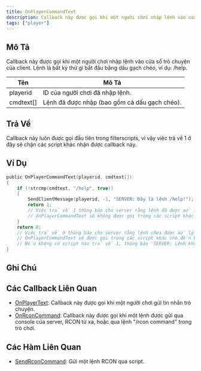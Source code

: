 ```yaml
---
title: OnPlayerCommandText
description: Callback này được gọi khi một người chơi nhập lệnh vào cửa sổ trò chuyện của client.
tags: ["player"]
---
```


## Mô Tả

Callback này được gọi khi một người chơi nhập lệnh vào cửa sổ trò chuyện của client. Lệnh là bất kỳ thứ gì bắt đầu bằng dấu gạch chéo, ví dụ: /help.

| Tên       | Mô Tả                                                       |
| ---------- | ----------------------------------------------------------- |
| playerid   | ID của người chơi đã nhập lệnh.                             |
| cmdtext[]  | Lệnh đã được nhập (bao gồm cả dấu gạch chéo).               |

## Trả Về

Callback này luôn được gọi đầu tiên trong filterscripts, vì vậy việc trả về 1 ở đây sẽ chặn các script khác nhận được callback này.

## Ví Dụ

```c
public OnPlayerCommandText(playerid, cmdtext[])
{
    if (!strcmp(cmdtext, "/help", true))
    {
        SendClientMessage(playerid, -1, "SERVER: Đây là lệnh /help!");
        return 1;
        // Việc trả về 1 thông báo cho server rằng lệnh đã được xử lý.
        // OnPlayerCommandText sẽ không được gọi trong các script khác.
    }
    return 0;
    // Việc trả về 0 thông báo cho server rằng lệnh chưa được xử lý bởi script này.
    // OnPlayerCommandText sẽ được gọi trong các script khác cho đến khi một script trả về 1.
    // Nếu không có script nào trả về 1, thông báo 'SERVER: Lệnh không xác định' sẽ được hiển thị cho người chơi.
}
```

## Ghi Chú

<TipNPCCallbacks />

## Các Callback Liên Quan

- [OnPlayerText](OnPlayerText): Callback này được gọi khi một người chơi gửi tin nhắn trò chuyện.
- [OnRconCommand](OnRconCommand): Callback này được gọi khi một lệnh được gửi qua console của server, RCON từ xa, hoặc qua lệnh "/rcon command" trong trò chơi.

## Các Hàm Liên Quan

- [SendRconCommand](../functions/SendRconCommand): Gửi một lệnh RCON qua script.